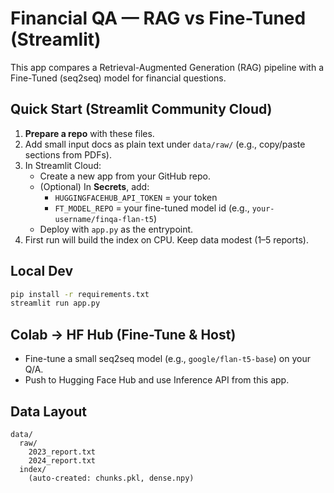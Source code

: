 # Financial QA — RAG vs Fine-Tuned (Streamlit)

This app compares a Retrieval-Augmented Generation (RAG) pipeline with a Fine-Tuned (seq2seq) model for financial questions.

## Quick Start (Streamlit Community Cloud)

1. **Prepare a repo** with these files.
2. Add small input docs as plain text under `data/raw/` (e.g., copy/paste sections from PDFs).
3. In Streamlit Cloud:
   - Create a new app from your GitHub repo.
   - (Optional) In **Secrets**, add:
     - `HUGGINGFACEHUB_API_TOKEN` = your token
     - `FT_MODEL_REPO` = your fine-tuned model id (e.g., `your-username/finqa-flan-t5`)
   - Deploy with `app.py` as the entrypoint.
4. First run will build the index on CPU. Keep data modest (1–5 reports).

## Local Dev

```bash
pip install -r requirements.txt
streamlit run app.py
```

## Colab → HF Hub (Fine-Tune & Host)

- Fine-tune a small seq2seq model (e.g., `google/flan-t5-base`) on your Q/A.
- Push to Hugging Face Hub and use Inference API from this app.

## Data Layout

```
data/
  raw/
    2023_report.txt
    2024_report.txt
  index/
    (auto-created: chunks.pkl, dense.npy)
```
